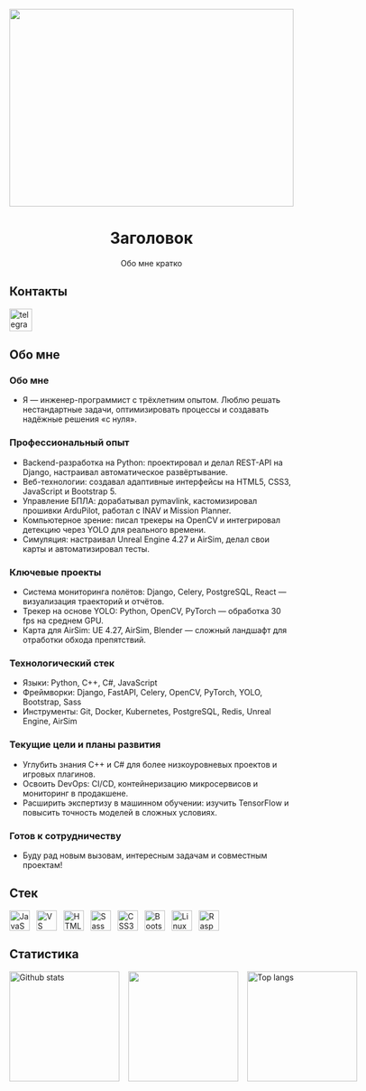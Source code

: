 <br clear="both">

<div align="center">
  <img height="350" width="100%" src="https://media.tenor.com/hVX6r4kDu00AAAAj/ai-grok.gif" />
</div>

###

<h1 align="center">Заголовок</h1>
<p align="center">Обо мне кратко</p>

###

<h2 align="left">Контакты</h2>

<div align="left">
  <a href="https://t.me/M1hailuch" target="_blank"><img src="https://img.shields.io/static/v1?message=Telegram&logo=telegram&label=&color=2CA5E0&logoColor=white&labelColor=2CA5E0" height="40" alt="telegram logo" /></a><img width="5" />
</div>

###

<h2 align="left">Обо мне</h2>
<div>
  <h3>Обо мне</h3>
  <ul>
    <li>Я — инженер-программист с трёхлетним опытом. Люблю решать нестандартные задачи, оптимизировать процессы и создавать надёжные решения «с нуля».</li>
  </ul>

  <h3>Профессиональный опыт</h3>
  <ul>
    <li>Backend-разработка на Python: проектировал и делал REST-API на Django, настраивал автоматическое развёртывание.</li>
    <li>Веб-технологии: создавал адаптивные интерфейсы на HTML5, CSS3, JavaScript и Bootstrap 5.</li>
    <li>Управление БПЛА: дорабатывал pymavlink, кастомизировал прошивки ArduPilot, работал с INAV и Mission Planner.</li>
    <li>Компьютерное зрение: писал трекеры на OpenCV и интегрировал детекцию через YOLO для реального времени.</li>
    <li>Симуляция: настраивал Unreal Engine 4.27 и AirSim, делал свои карты и автоматизировал тесты.</li>
  </ul>

  <h3>Ключевые проекты</h3>
  <ul>
    <li>Система мониторинга полётов: Django, Celery, PostgreSQL, React — визуализация траекторий и отчётов.</li>
    <li>Трекер на основе YOLO: Python, OpenCV, PyTorch — обработка 30 fps на среднем GPU.</li>
    <li>Карта для AirSim: UE 4.27, AirSim, Blender — сложный ландшафт для отработки обхода препятствий.</li>
  </ul>

  <h3>Технологический стек</h3>
  <ul>
    <li>Языки: Python, C++, C#, JavaScript</li>
    <li>Фреймворки: Django, FastAPI, Celery, OpenCV, PyTorch, YOLO, Bootstrap, Sass</li>
    <li>Инструменты: Git, Docker, Kubernetes, PostgreSQL, Redis, Unreal Engine, AirSim</li>
  </ul>

  <h3>Текущие цели и планы развития</h3>
  <ul>
    <li>Углубить знания C++ и C# для более низкоуровневых проектов и игровых плагинов.</li>
    <li>Освоить DevOps: CI/CD, контейнеризацию микросервисов и мониторинг в продакшене.</li>
    <li>Расширить экспертизу в машинном обучении: изучить TensorFlow и повысить точность моделей в сложных условиях.</li>
  </ul>

  <h3>Готов к сотрудничеству</h3>
  <ul>
    <li>Буду рад новым вызовам, интересным задачам и совместным проектам!</li>
  </ul>
</div>

###

<h2 align="left">Стек</h2>

<p align="left">
<a href="https://developer.mozilla.org/en-US/docs/Web/JavaScript" target="_blank" rel="noreferrer"><img src="https://raw.githubusercontent.com/danielcranney/readme-generator/main/public/icons/skills/javascript-colored.svg" width="36" height="36" alt="JavaScript" /></a><img width="12" /><a href="https://code.visualstudio.com/" target="_blank" rel="noreferrer"><img src="https://raw.githubusercontent.com/danielcranney/readme-generator/main/public/icons/skills/visualstudiocode.svg" width="36" height="36" alt="VS Code" /></a><img width="12" /><a href="https://developer.mozilla.org/en-US/docs/Glossary/HTML5" target="_blank" rel="noreferrer"><img src="https://raw.githubusercontent.com/danielcranney/readme-generator/main/public/icons/skills/html5-colored.svg" width="36" height="36" alt="HTML5" /></a><img width="12" /><a href="https://sass-lang.com/" target="_blank" rel="noreferrer"><img src="https://raw.githubusercontent.com/danielcranney/readme-generator/main/public/icons/skills/sass-colored.svg" width="36" height="36" alt="Sass" /></a><img width="12" /><a href="https://www.w3.org/TR/CSS/#css" target="_blank" rel="noreferrer"><img src="https://raw.githubusercontent.com/danielcranney/readme-generator/main/public/icons/skills/css3-colored.svg" width="36" height="36" alt="CSS3" /></a><img width="12" /><a href="https://getbootstrap.com/" target="_blank" rel="noreferrer"><img src="https://raw.githubusercontent.com/danielcranney/readme-generator/main/public/icons/skills/bootstrap-colored.svg" width="36" height="36" alt="Bootstrap" /></a><img width="12" /><a href="https://www.linux.org" target="_blank" rel="noreferrer"><img src="https://raw.githubusercontent.com/danielcranney/readme-generator/main/public/icons/skills/linux-colored.svg" width="36" height="36" alt="Linux" /></a><img width="12" /><a href="https://www.raspberrypi.org/" target="_blank" rel="noreferrer"><img src="https://raw.githubusercontent.com/danielcranney/readme-generator/main/public/icons/skills/raspberrypi-colored.svg" width="36" height="36" alt="Raspberry Pi" /></a>
</p>


###

<h2 align="left">Статистика</h2>

<div style="display: flex; align-items: center; gap: 1rem;">
  <img src="https://github-readme-stats.vercel.app/api?username=D1ctarors&show_icons=true" alt="Github stats" height="195px" />
  <img src="https://github.r2v.ch/codewars?user=D1ctarors&theme=light&top_languages=false" height="195" />
  <img src="https://github-readme-stats.vercel.app/api/top-langs/?username=D1ctarors&layout=donut&theme=white&hide_border=true" alt="Top langs" height="195px" />
</div>




